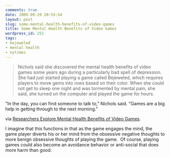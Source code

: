 ```yaml
---
comments: true
date: 2009-09-29 20:53:54
layout: post
slug: some-mental-health-benefits-of-video-games
title: Some Mental Health Benefits of Video Games
wordpress_id: 251
tags:
- bejeweled
- mental health
- nytimes
---
```


> Nichols said she discovered the mental health benefits of video games some years ago during a particularly bad spell of depression. She had just started playing a game called Bejeweled, which requires players to move gems into rows based on their color. When she could not get to sleep one night and was tormented by mental pain, she said, she turned on the computer and played the game for hours.

"In the day, you can find someone to talk to," Nichols said. "Games are a big help in getting through to the next morning."


via [Researchers Explore Mental Health Benefits of Video Games](http://www.washingtonpost.com/wp-dyn/content/article/2009/08/17/AR2009081702114_pf.html).

I imagine that this functions in that as the game engages the mind, the game player diverts his or her mind from the obsessive negative thoughts to more benign obsessive thoughts of playing the game.  Of course, playing games could also become an avoidance behavior or anti-social that does more harm than good.

